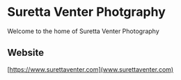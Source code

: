 # Suretta Venter Photgraphy

Welcome to the home of Suretta Venter Photography

## Website

[https://www.surettaventer.com](www.surettaventer.com)
